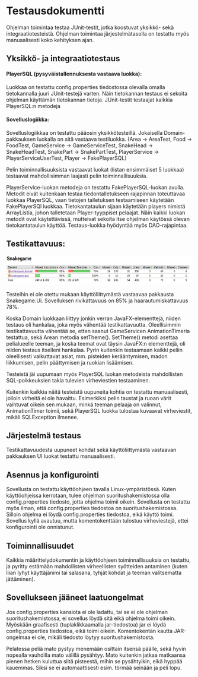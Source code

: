 
# Testausdokumentti

Ohjelman toimintaa testaa JUnit-testit, jotka koostuvat yksikkö- sekä integraatiotesteistä. Ohjelman toimintaa järjestelmätasolla on testattu myös manuaalisesti koko kehityksen ajan.


## Yksikkö- ja integraatiotestaus

#### PlayerSQL (pysyväistallennuksesta vastaava luokka):
Luokkaa on testattu config.properties tiedostossa olevalla omalla tietokannalla juuri JUnit-testejä varten. Näin tietokannan testaus ei sekoita ohjelman käyttämän tietokannan tietoja. JUnit-testit testaajat kaikkia PlayerSQL:n metodeja


#### Sovelluslogiikka:

Sovelluslogiikkaa on testattu pääosin yksikkötesteillä. Jokaisella Domain-pakkauksen luokalla on sitä vastaava testiluokka.
(Area -> AreaTest, Food -> FoodTest, GameService -> GameServiceTest, SnakeHead -> SnakeHeadTest, SnakePart -> SnakePartTest,
PlayerService -> PlayerServiceUserTest, Player -> FakePlayerSQL)

Pelin toiminnallisuuksista vastaavat luokat (listan ensimmäiset 5 luokkaa) testaavat mahdollisimman laajasti pelin toiminnallisuuksia. 

PlayerService-luokan metodeja on testattu FakePlayerSQL-luokan avulla. Metodit eivät kuitenkaan testaa tiedontalletukseen
rajapinnan toteuttavaa luokkaa PlayerSQL, vaan tietojen talletuksen testaamiseen käytetään FakePlayerSQl luokkaa.
Tietokantataulun sijaan käytetään players nimistä ArrayListia, johon talletetaan Player-tyyppiset pelaajat. Näin kaikki luokan
metodit ovat käytettävissä, mutteivat sekoita itse ohjelman käytössä olevan tietokantataulun käyttöä. Testaus-luokka hyödyntää myös DAO-rajapintaa.


## Testikattavuus:

<img src="https://github.com/johannaval/ot-harjoitustyo/blob/master/dokumentaatio/kuvat/Screenshot%20from%202020-05-07%2016-50-27.png" width="700" height="80">

Testeihin ei ole otettu mukaan käyttöliittymästä vastaavaa pakkausta Snakegame.Ui. 
Sovelluksen rivikattavuus on 85% ja haarautumiskattavuus 78%.

Koska Domain luokkaan liittyy jonkin verran JavaFX-elementtejä, niiden testaus oli hankalaa, joka myös vähentää testikattavuutta. Oleellisimmin testikattavuutta vähentää se, etten saanut GameServicen AnimationTimeria testattua, sekä Arean
metodia setTheme(). SetTheme() metodi asettaa pelialueelle teeman, ja koska teemat ovat täysin JavaFX:n elementtejä, oli niiden testaus itselleni hankalaa. Pyrin kuitenkin testaamaan kaikki peliin oleellisesti vaikuttavat asiat, mm. pisteiden kerääntymisen, madon liikkumisen, pelin päättymisen ja ruokian lisäämisen. 

Testeistä jäi uupumaan myös PlayerSQL luokan metodeista mahdollisten SQL-poikkeuksien takia tulevien virheviestien  testaaminen.

Kuitenkin kaikkia näitä testeistä uupuneita kohtia on testattu manuaalisesti, jolloin virheitä ei ole havaittu. Esimerkiksi pelin taustat ja ruoan värit vaihtuvat oikein sen mukaan, minkä teeman pelaaja on valinnut, AnimationTimer toimii, sekä PlayerSQL luokka tulostaa kuvaavat virheviestit, mikäli SQLException ilmenee.


## Järjestelmä testaus
Testikattavuudesta uupuneet kohdat sekä käyttöliittymästä vastaavan pakkauksen UI luokat testattu manuaalisesti. 

## Asennus ja konfigurointi
 Sovellusta on testattu käyttöohjeen tavalla Linux-ympäristössä. Kuten käyttöohjeissa kerrotaan, tulee ohjelman suoritushakemistossa olla config.properties tiedosto,
 jotta ohjelma toimii oikein. Sovellusta on testattu myös ilman, että config.properties tiedostoa on suoritushakemistossa. Silloin ohjelma ei
 löydä config.properties tiedostoa, eikä käyttö toimi. Sovellus kyllä avautuu, mutta komentokenttään tulostuu virheviestejä, ettei konfigurointi ole onnistunut.
 
 ## Toiminnallisuudet
 Kaikkia määrittelydokumentin ja käyttöohjeen toiminnallisuuksia on testattu, ja pyritty estämään mahdollisten virheellisten
 syötteiden antaminen (kuten liian lyhyt käyttäjänimi tai salasana, tyhjät kohdat ja teeman valitsematta jättäminen).
 
 ## Sovellukseen jääneet laatuongelmat
 Jos config.properties kansiota ei ole ladattu, tai se ei ole ohjelman suoritushakemistossa, ei sovellus löydä sitä eikä ohjelma toimi oikein.
 Myöskään graafisesti (tuplaklikkaamalla jar-tiedostoa) jar ei löydä config.properties tiedostoa, eikä toimi oikein.
 Komentokentän kautta JAR-ongelmaa ei ole, mikäli tiedosto löytyy suoritushakemistosta. 
 
 Pelatessa peliä mato pystyy menemään osittain itsensä päälle, sekä hyvin nopealla vauhdilla mato välillä pysähtyy.
 Mato kuitenkin jatkaa matkaansa pienen hetken kuluttua siitä pisteestä, mihin se pysähtyikin, eikä hyppää kauemmas.
 Siksi se ei automaattisesti esim. törmää seinään ja peli lopu.



